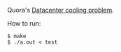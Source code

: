 Quora's [Datacenter cooling problem](http://www.quora.com/challenges#datacenter_cooling).

How to run:

```shell
$ make
$ ./a.out < test
```
